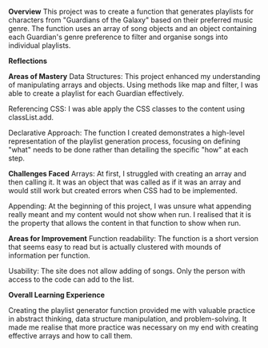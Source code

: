 **Overview**
This project was to create a function that generates playlists for characters from "Guardians of the Galaxy" based on their preferred music genre. The function uses an array of song objects and an object containing each Guardian's genre preference to filter and organise songs into individual playlists.

**Reflections**

**Areas of Mastery**
Data Structures: This project enhanced my understanding of manipulating arrays and objects. Using methods like map and filter, I was able to create a playlist for each Guardian effectively.

Referencing CSS: I was able apply the CSS classes to the content using classList.add.

Declarative Approach: The function I created demonstrates a high-level representation of the playlist generation process, focusing on defining "what" needs to be done rather than detailing the specific "how" at each step.

**Challenges Faced**
Arrays: At first, I struggled with creating an array and then calling it. It was an object that was called as if it was an array and would still work but created errors when CSS had to be implemented.

Appending: At the beginning of this project, I was unsure what appending really meant and my content would not show when run. I realised that it is the property that allows the content in that function to show when run.

**Areas for Improvement**
Function readability: The function is a short version that seems easy to read but is actually clustered with mounds of information per function.

Usability: The site does not allow adding of songs. Only the person with access to the code can add to the list.

**Overall Learning Experience**

Creating the playlist generator function provided me with valuable practice in abstract thinking, data structure manipulation, and problem-solving. It made me realise that more practice was necessary on my end with creating effective arrays and how to call them.
